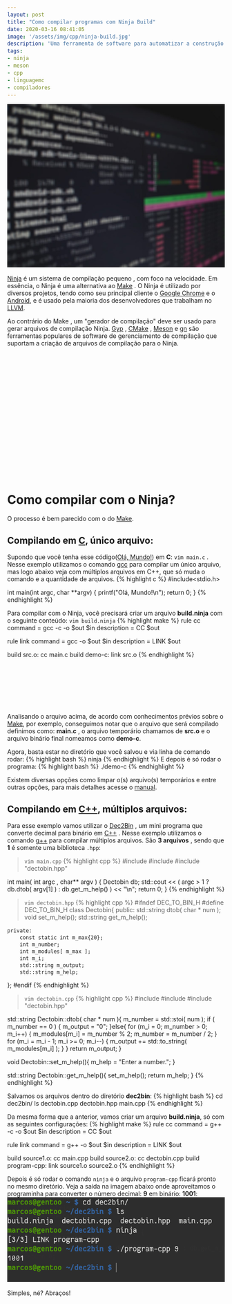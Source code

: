 ```yaml
---
layout: post
title: "Como compilar programas com Ninja Build"
date: 2020-03-16 08:41:05
image: '/assets/img/cpp/ninja-build.jpg'
description: 'Uma ferramenta de software para automatizar a construção (compilação) de software.'
tags:
- ninja
- meson
- cpp
- linguagemc
- compiladores
---
```


![Como compilar programas com Ninja Build](/assets/img/cpp/ninja-build.jpg)

[Ninja](https://ninja-build.org/) é um sistema de compilação pequeno , com foco na velocidade. Em essência, o Ninja é uma alternativa ao [Make](https://terminalroot.com.br/2019/12/como-criar-um-makefile.html) . O Ninja é utilizado por diversos projetos, tendo como seu principal cliente o [Google Chrome](https://www.google.pt/intl/pt-BR/chrome/) e o [Android](https://www.android.com/intl/pt-BR_br/), e é usado pela maioria dos desenvolvedores que trabalham no [LLVM](https://terminalroot.com.br/2019/12/gcc-vs-llvm-qual-e-o-melhor-compilador.html).

Ao contrário do Make , um "gerador de compilação" deve ser usado para gerar arquivos de compilação Ninja. [Gyp](https://en.m.wikipedia.org/wiki/GYP_(software)) , [CMake](https://terminalroot.com.br/2019/12/como-compilar-seus-programas-com-cmake.html) , [Meson](https://terminalroot.com.br/2020/03/como-compilar-programas-com-meson-build.html) e [gn](https://gn.googlesource.com/gn/) são ferramentas populares de software de gerenciamento de compilação que suportam a criação de arquivos de compilação para o Ninja.

<!-- QUADRADO -->
<script async src="//pagead2.googlesyndication.com/pagead/js/adsbygoogle.js"></script>
<ins class="adsbygoogle"
style="display:inline-block;width:336px;height:280px"
data-ad-client="ca-pub-2838251107855362"
data-ad-slot="5351066970"></ins>
<script>
(adsbygoogle = window.adsbygoogle || []).push({});
</script>

# Como compilar com o Ninja?
O processo é bem parecido com o do [Make](https://terminalroot.com.br/2019/12/como-criar-um-makefile.html).
## Compilando em [C](https://terminalroot.com.br/2014/12/linguagem-c-utilizando-as-funcoes-fopen.html), único arquivo:
Supondo que você tenha esse código([Olá, Mundo!](https://pt.wikipedia.org/wiki/Programa_Olá_Mundo)) em **C**: `vim main.c` . Nesse exemplo utilizamos o comando [gcc](https://terminalroot.com.br/2019/12/tutorial-definitivo-do-gnu-autotools-para-iniciantes.html) para compilar um único arquivo, mas logo abaixo veja com múltiplos arquivos em C++, que só muda o comando e a quantidade de arquivos.
{% highlight c %}
#include<stdio.h>

int main(int argc, char **argv) {
  printf("Olá, Mundo!\n");
  return 0;
}
{% endhighlight %}

Para compilar com o Ninja, você precisará criar um arquivo **build.ninja** com o seguinte conteúdo: `vim build.ninja`
{% highlight make %}
rule cc
  command = gcc -c -o $out $in
  description = CC $out
 
rule link
  command = gcc -o $out $in
  description = LINK $out
 
build src.o: cc main.c
build demo-c: link src.o
{% endhighlight %}

<!-- LISTA MIN -->
<script async src="//pagead2.googlesyndication.com/pagead/js/adsbygoogle.js"></script>
<ins class="adsbygoogle"
style="display:inline-block;width:730px;height:95px"
data-ad-client="ca-pub-2838251107855362"
data-ad-slot="5351066970"></ins>
<script>
(adsbygoogle = window.adsbygoogle || []).push({});
</script>


Analisando o arquivo acima, de acordo com conhecimentos prévios sobre o [Make](https://terminalroot.com.br/2019/12/como-criar-um-makefile.html), por exemplo, conseguimos notar que o arquivo que será compilado definimos como: **main.c** , o arquivo temporário chamamos de **src.o** e o arquivo binário final nomeamos como **demo-c**.

Agora, basta estar no diretório que você salvou e via linha de comando rodar:
{% highlight bash %}
ninja
{% endhighlight %}
E depois é só rodar o programa:
{% highlight bash %}
./demo-c
{% endhighlight %}

Existem diversas opções como limpar o(s) arquivo(s) temporários e entre outras opções, para mais detalhes acesse o [manual](https://ninja-build.org/manual.html).

## Compilando em [C++](https://terminalroot.com.br/cpp), múltiplos arquivos:
Para esse exemplo vamos utilizar o [Dec2Bin](https://github.com/terroo/utilscpp/tree/master/dec2bin) , um mini programa que converte decimal para binário em [C++](https://github.com/terroo/utilscpp) . Nesse exemplo utilizamos o comando [g++](https://terminalroot.com.br/2019/12/tutorial-definitivo-do-gnu-autotools-para-iniciantes.html) para compilar múltiplos arquivos. São **3 arquivos** , sendo que **1** é somente uma biblioteca `.hpp`:
> `vim main.cpp`
{% highlight cpp %}
#include <iostream>
#include <string>
#include "dectobin.hpp"

int main( int argc , char** argv ) {
  Dectobin db;
  std::cout << ( argc > 1 ? db.dtob( argv[1] ) : db.get_m_help() ) << "\n";
  return 0;
}
{% endhighlight %}
> `vim dectobin.hpp`
{% highlight cpp %}
#ifndef DEC_TO_BIN_H
#define DEC_TO_BIN_H
class Dectobin{
    public:
        std::string dtob( char * num );
        void set_m_help();
        std::string get_m_help();

    private:
        const static int m_max{20};
        int m_number;
        int m_modules[ m_max ];
        int m_i;
        std::string m_output;
        std::string m_help;
};
#endif
{% endhighlight %}

<!-- RETANGULO LARGO 2 -->
<script async src="//pagead2.googlesyndication.com/pagead/js/adsbygoogle.js"></script>
<ins class="adsbygoogle"
style="display:block; text-align:center;"
data-ad-layout="in-article"
data-ad-format="fluid"
data-ad-client="ca-pub-2838251107855362"
data-ad-slot="8549252987"></ins>
<script>
(adsbygoogle = window.adsbygoogle || []).push({});
</script>

> `vim dectobin.cpp`
{% highlight cpp %}
#include <iostream>
#include <string>
#include "dectobin.hpp"

std::string Dectobin::dtob( char * num ){
      m_number = std::stoi( num );
      if ( m_number == 0 ) {
        m_output = "0";
      }else{
        for (m_i = 0; m_number > 0; m_i++) {
          m_modules[m_i] = m_number % 2;
          m_number = m_number / 2;
        }
        for (m_i = m_i - 1; m_i >= 0; m_i--) {
          m_output += std::to_string( m_modules[m_i] );
        }
      }
    return m_output;
}

void Dectobin::set_m_help(){
    m_help = "Enter a number.";
}

std::string Dectobin::get_m_help(){
    set_m_help();
    return m_help;
}
{% endhighlight %}

Salvamos os arquivos dentro do diretório **dec2bin**:
{% highlight bash %}
cd dec2bin/
ls
dectobin.cpp  dectobin.hpp  main.cpp
{% endhighlight %}

<!-- RETANGULO LARGO -->
<script async src="https://pagead2.googlesyndication.com/pagead/js/adsbygoogle.js"></script>
<!-- Informat -->
<ins class="adsbygoogle"
style="display:block"
data-ad-client="ca-pub-2838251107855362"
data-ad-slot="2327980059"
data-ad-format="auto"
data-full-width-responsive="true"></ins>
<script>
(adsbygoogle = window.adsbygoogle || []).push({});
</script>

Da mesma forma que a anterior, vamos criar um arquivo **build.ninja**, só com as seguintes configurações:
{% highlight make %}
rule cc
  command = g++ -c -o $out $in
  description = CC $out
 
rule link
  command = g++ -o $out $in
  description = LINK $out
 
build source1.o: cc main.cpp
build source2.o: cc dectobin.cpp
build program-cpp: link source1.o source2.o
{% endhighlight %}

Depois é só rodar o comando `ninja` e o arquivo `program-cpp` ficará pronto no mesmo diretório. Veja a saída na imagem abaixo onde aproveitamos o programinha para converter o número decimal: **9** em binário: **1001**:
![Dec2Bin compilado com g++ via Ninja Build](/assets/img/cpp/ninja-cpp.png)

Simples, né? Abraços!
